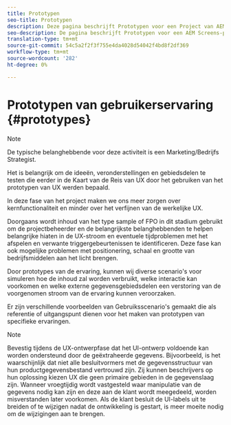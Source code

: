```yaml
---
title: Prototypen
seo-title: Prototypen
description: Deze pagina beschrijft Prototypen voor een Project van AEM Screens
seo-description: De pagina beschrijft Prototypen voor een AEM Screens-project
translation-type: tm+mt
source-git-commit: 54c5a2f2f3f755e4da4028d54042f4bd8f2df369
workflow-type: tm+mt
source-wordcount: '282'
ht-degree: 0%

---
```



# Prototypen van gebruikerservaring {#prototypes}

>[!NOTE]
>
>De typische belanghebbende voor deze activiteit is een Marketing/Bedrijfs Strategist.

Het is belangrijk om de ideeën, veronderstellingen en gebiedsdelen te testen die eerder in de Kaart van de Reis van UX door het gebruiken van het prototypen van UX werden bepaald.

In deze fase van het project maken we ons meer zorgen over kernfunctionaliteit en minder over het verfijnen van de werkelijke UX.

Doorgaans wordt inhoud van het type sample of FPO in dit stadium gebruikt om de projectbeheerder en de belangrijkste belanghebbenden te helpen belangrijke hiaten in de UX-stroom en eventuele tijdproblemen met het afspelen en verwante triggergebeurtenissen te identificeren.
Deze fase kan ook mogelijke problemen met positionering, schaal en grootte van bedrijfsmiddelen aan het licht brengen.

Door prototypes van de ervaring, kunnen wij diverse scenario&#39;s voor simuleren hoe de inhoud zal worden verbruikt, welke interactie kan voorkomen en welke externe gegevensgebiedsdelen een verstoring van de voorgenomen stroom van de ervaring kunnen veroorzaken.

Er zijn verschillende voorbeelden van Gebruiksscenario&#39;s gemaakt die als referentie of uitgangspunt dienen voor het maken van prototypen van specifieke ervaringen.


>[!NOTE]
> Bevestig tijdens de UX-ontwerpfase dat het UI-ontwerp voldoende kan worden ondersteund door de geëxtraheerde gegevens.
> Bijvoorbeeld, is het waarschijnlijk dat niet alle besluitvormers met de gegevensstructuur van hun productgegevensbestand vertrouwd zijn. Zij kunnen beschrijvers op hun oplossing kiezen UX die geen primaire gebieden in de gegevenslaag zijn. Wanneer vroegtijdig wordt vastgesteld waar manipulatie van de gegevens nodig kan zijn en deze aan de klant wordt meegedeeld, worden misverstanden later voorkomen. Als de klant besluit de UI-labels uit te breiden of te wijzigen nadat de ontwikkeling is gestart, is meer moeite nodig om de wijzigingen aan te brengen.
